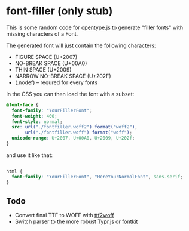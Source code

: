 # font-filler (only stub)
This is some random code for [opentype.js](https://opentype.js.org/) to generate "filler fonts" with missing characters of a Font.

The generated font will just contain the following characters:
* FIGURE SPACE (U+2007)
* NO-BREAK SPACE (U+00A0)
* THIN SPACE (U+2009)
* NARROW NO-BREAK SPACE (U+202F)
* (.nodef) – requred for every fonts

In the CSS you can then load the font with a subset:

```css
@font-face {
  font-family: "YourFillerFont";
  font-weight: 400;
  font-style: normal;
  src: url("./fontfiller.woff2") format("woff2"),
       url("./fontfiller.woff") format("woff");
  unicode-range: U+2007, U+00A0, U+2009, U+202f;
}
```

and use it like that:

```css

html {
  font-family: "YourFillerFont", "HereYourNormalFont", sans-serif;
}

```


## Todo
* Convert final TTF to WOFF with [ttf2woff](https://github.com/fontello/ttf2woff)
* Switch parser to the more robust [Typr.js](https://github.com/photopea/Typr.js) or [fontkit](https://github.com/foliojs/fontkit)
